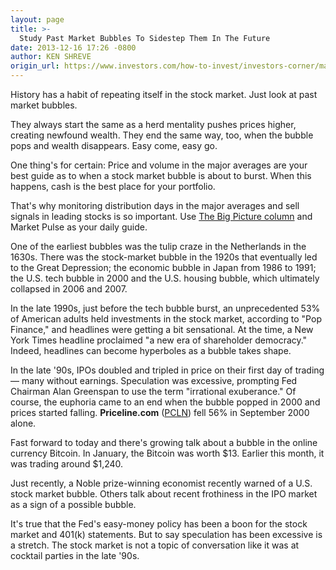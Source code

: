 ```yaml
---
layout: page
title: >-
  Study Past Market Bubbles To Sidestep Them In The Future
date: 2013-12-16 17:26 -0800
author: KEN SHREVE
origin_url: https://www.investors.com/how-to-invest/investors-corner/market-bubbles-fueled-by-excessive-speculation/
---
```


History has a habit of repeating itself in the stock market. Just look at past market bubbles.

They always start the same as a herd mentality pushes prices higher, creating newfound wealth. They end the same way, too, when the bubble pops and wealth disappears. Easy come, easy go.

One thing's for certain: Price and volume in the major averages are your best guide as to when a stock market bubble is about to burst. When this happens, cash is the best place for your portfolio.

That's why monitoring distribution days in the major averages and sell signals in leading stocks is so important. Use [The Big Picture column](http://news.investors.com/investing/big-picture.htm) and Market Pulse as your daily guide.

One of the earliest bubbles was the tulip craze in the Netherlands in the 1630s. There was the stock-market bubble in the 1920s that eventually led to the Great Depression; the economic bubble in Japan from 1986 to 1991; the U.S. tech bubble in 2000 and the U.S. housing bubble, which ultimately collapsed in 2006 and 2007.

In the late 1990s, just before the tech bubble burst, an unprecedented 53% of American adults held investments in the stock market, according to "Pop Finance," and headlines were getting a bit sensational. At the time, a New York Times headline proclaimed "a new era of shareholder democracy." Indeed, headlines can become hyperboles as a bubble takes shape.

In the late '90s, IPOs doubled and tripled in price on their first day of trading — many without earnings. Speculation was excessive, prompting Fed Chairman Alan Greenspan to use the term "irrational exuberance." Of course, the euphoria came to an end when the bubble popped in 2000 and prices started falling. **Priceline.com** ([PCLN](https://research.investors.com/quote.aspx?symbol=PCLN)) fell 56% in September 2000 alone.

Fast forward to today and there's growing talk about a bubble in the online currency Bitcoin. In January, the Bitcoin was worth \$13. Earlier this month, it was trading around \$1,240.

Just recently, a Noble prize-winning economist recently warned of a U.S. stock market bubble. Others talk about recent frothiness in the IPO market as a sign of a possible bubble.

It's true that the Fed's easy-money policy has been a boon for the stock market and 401(k) statements. But to say speculation has been excessive is a stretch. The stock market is not a topic of conversation like it was at cocktail parties in the late '90s.
